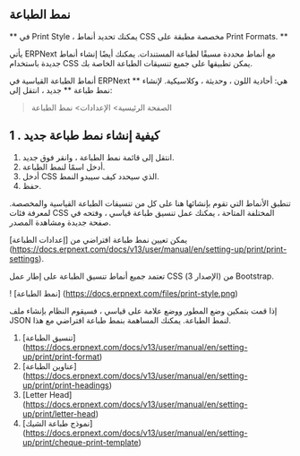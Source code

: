## نمط الطباعة

** في Print Style ، يمكنك تحديد أنماط CSS مخصصة مطبقة على Print Formats. **

يأتي ERPNext مع أنماط محددة مسبقًا لطباعة المستندات. يمكنك أيضًا إنشاء أنماط جديدة باستخدام CSS يمكن تطبيقها على جميع تنسيقات الطباعة الخاصة بك.

أنماط الطباعة القياسية في ERPNext هي: أحادية اللون ، وحديثة ، وكلاسيكية. لإنشاء ** نمط طباعة ** جديد ، انتقل إلى:

> الصفحة الرئيسية> الإعدادات> نمط الطباعة

## 1 \. كيفية إنشاء نمط طباعة جديد

1. انتقل إلى قائمة نمط الطباعة ، وانقر فوق جديد.
2. أدخل اسمًا لنمط الطباعة.
3. أدخل CSS الذي سيحدد كيف سيبدو النمط.
4. حفظ.

تنطبق الأنماط التي تقوم بإنشائها هنا على كل من تنسيقات الطباعة القياسية والمخصصة. لمعرفة فئات CSS المختلفة المتاحة ، يمكنك عمل تنسيق طباعة قياسي ، وفتحه في صفحة جديدة ومشاهدة المصدر.

يمكن تعيين نمط طباعة افتراضي من [إعدادات الطباعة] (https://docs.erpnext.com/docs/v13/user/manual/en/setting-up/print/print-settings).

تعتمد جميع أنماط تنسيق الطباعة على إطار عمل CSS (الإصدار 3) من Bootstrap.

! [نمط الطباعة] (https://docs.erpnext.com/files/print-style.png)

إذا قمت بتمكين وضع المطور ووضع علامة على قياسي ، فسيقوم النظام بإنشاء ملف JSON لنمط الطباعة. يمكنك المساهمة بنمط طباعة افتراضي مع هذا.

1. [تنسيق الطباعة] (https://docs.erpnext.com/docs/v13/user/manual/en/setting-up/print/print-format)
2. [عناوين الطباعة] (https://docs.erpnext.com/docs/v13/user/manual/en/setting-up/print/print-headings)
3. [Letter Head] (https://docs.erpnext.com/docs/v13/user/manual/en/setting-up/print/letter-head)
4. [نموذج طباعة الشيك] (https://docs.erpnext.com/docs/v13/user/manual/en/setting-up/print/cheque-print-template)